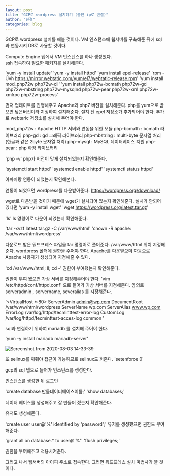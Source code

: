 ```yaml
---
layout: post
title: "GCP로 wordpress 설치하기 (공인 ip로 연결)"
author: "한결"
categories: blog
---
```


GCP로 wordpress 설치를 해볼 것이다.
VM 인스턴스에 웹서버를 구축해준 뒤에 sql과 연동시켜 DB로 사용할 것이다.   

Compute Engine 탭에서 VM 인스턴스를 하나 생성했다.   
ssh 접속하여 필요한 패키지를 설치해준다.

'yum -y install update'
'yum -y install httpd'
'yum install epel-release'
'rpm -Uvh https://mirror.webtatic.com/yum/el7/webtatic-release.rpm'
'yum install mod_php72w php72w-cli'
'yum install php72w-bcmath php72w-gd php72w-mbstring php72w-mysqlnd php72w-pear php72w-xml php72w-xmlrpc php72w-process'

먼저 업데이트를 진행해주고 Apache와 php7 버전을 설치해준다.
php를 yum으로 받으면 낮은버전이라 지정하여 설치해준다. 설치 전 epel 저장소가 추가되어야 한다.
추가로 webtaric 저장소를 설치해 주어야 한다.

mod_php72w : Apache HTTP 서버와 연동을 위한 모듈
php-bcmath : bcmath 라이브러리
php-gd : gd 그래픽 라이브러리
php-mbstring : multi-byte 문자열 처리(한글과 같은 2byte 문자열 처리)
php-mysql : MySQL 데이터베이스 지원
php-pear : php 확장 라이브러리

'php -v'
php가 버전이 맞게 설치되었는지 확인해준다.

'systemctl start httpd'
'systemctl enable httpd'
'systemctl status httpd'

<?php phpinfo(); ?>
아파치랑 연동이 되었는지 확인해본다.


연동이 되었으면 wordpress를 다운받아준다.
https://wordpress.org/download/

wget로 다운받을 것이기 때문에 wget가 설치되어 있는지 확인해준다.
설치가 안되어 있다면
'yum -y install wget'
'wget https://wordpress.org/latest.tar.gz'

'ls'
ls 명령어로 다운이 되었는지 확인해준다.

'tar -xvzf latest.tar.gz -C /var/www/html'
'chown -R apache: /var/www/html/wordpress'

다운로드 받은 워드프레스 파일을 tar 명령어로 풀어준다. /var/www/html 위치 지정해준다.
wordpress 폴더에 권한을 주어야 한다. Apache를 다운받으며 자동으로 Apache 사용자가 생성되어 지정해줄 수 있다.

'cd /var/www/html; ll; cd -'
권한이 부여됐는지 확인해준다.

권한이 부여 됐으면 가상 서버를 지정해주어야 한다.
'vim /etc/httpd/conf/httpd.conf'
으로 들어가 가상 서버를 지정해준다.
임의로 serveradmin , servername, severalias 를 지정해준다.

'<VirtualHost *:80>
	ServerAdmin admin@wp.com
	DocumentRoot /var/www/html/wordpress
	ServerName wp.com
	ServerAlias www.wp.com
	ErrorLog /var/log/httpd/tecminttest-error-log
	CustomLog /var/log/httpd/tecminttest-acces-log common
</VirtualHost>'



sql과 연결하기 위하여 mariadb 를 설치해 주어야 한다.

'yum -y install mariadb mariadb-server'

![Screenshot from 2020-08-03 14-33-39](https://user-images.githubusercontent.com/69098825/89162306-d99a1100-d5ae-11ea-8a52-7e7087751e81.png)

또 selinux를 꺼줘야 접근이 가능하므로 selinux도 꺼준다.
'setenforce 0'


gcp의 sql 탭으로 들어가 인스턴스를 생성한다.

인스턴스를 생성한 뒤 로그인

'create database 만들데이터베이스이름;'
'show databases;'

데이터 베이스를 생성해주고 잘 만들어 졌는지 확인해준다.

유저도 생성해준다.

'create user user@'%' identified by 'password';'
유저를 생성했으면 권한도 부여해준다.

'grant all on database.* to user@'%''
'flush privileges;'

권한을 부여해주고 적용시켜준다.


그러고 나서 웹서버의 아이피 주소로 접속한다.
그러면 워드프레스 설치 마법사가 뜰 것이다.



